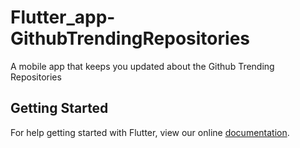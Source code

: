 # Flutter_app-GithubTrendingRepositories
A mobile app that keeps you updated about the Github Trending Repositories

## Getting Started

For help getting started with Flutter, view our online
[documentation](https://flutter.io/).
